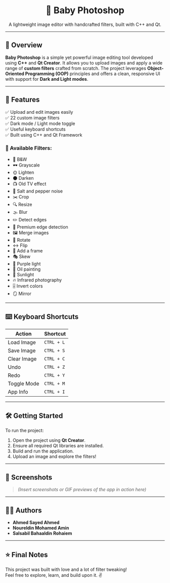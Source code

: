 <h1 align="center">🎨 Baby Photoshop</h1>
<p align="center">A lightweight image editor with handcrafted filters, built with C++ and Qt.</p>

---

## 📌 Overview

**Baby Photoshop** is a simple yet powerful image editing tool developed using **C++** and **Qt Creator**. It allows you to upload images and apply a wide range of **custom filters** crafted from scratch. The project leverages **Object-Oriented Programming (OOP)** principles and offers a clean, responsive UI with support for **Dark and Light modes**.

---

## 🧰 Features

✅ Upload and edit images easily  
✅ 22 custom image filters  
✅ Dark mode / Light mode toggle  
✅ Useful keyboard shortcuts  
✅ Built using C++ and Qt Framework  

### 🧪 Available Filters:

- 🖤 B&W  
- 🕶️ Grayscale  
- 🌞 Lighten  
- 🌑 Darken  
- 📺 Old TV effect  
- 🍚 Salt and pepper noise  
- ✂️ Crop  
- 🔍 Resize  
- 🌫️ Blur  
- ✏️ Detect edges  
- 🧠 Premium edge detection  
- 🖼️ Merge images  
- 🔄 Rotate  
- ↔️ Flip  
- 🎀 Add a frame  
- 🎭 Skew  
- 💜 Purple light  
- 🎨 Oil painting  
- 🌅 Sunlight  
- 🔥 Infrared photography  
- 🎚️ Invert colors  
- 🪞 Mirror  

---

## ⌨️ Keyboard Shortcuts

| Action           | Shortcut     |
|------------------|--------------|
| Load Image       | `CTRL + L`   |
| Save Image       | `CTRL + S`   |
| Clear Image      | `CTRL + C`   |
| Undo             | `CTRL + Z`   |
| Redo             | `CTRL + Y`   |
| Toggle Mode      | `CTRL + M`   |
| App Info         | `CTRL + I`   |

---

## 🛠️ Getting Started

To run the project:

1. Open the project using **Qt Creator**.
2. Ensure all required Qt libraries are installed.
3. Build and run the application.
4. Upload an image and explore the filters!

---

## 📸 Screenshots

> *(Insert screenshots or GIF previews of the app in action here)*

---

## 👨‍💻 Authors

- **Ahmed Sayed Ahmed**  
- **Noureldin Mohamed Amin**  
- **Salsabil Bahaaldin Rohaiem**  

---

## ⭐ Final Notes

This project was built with love and a lot of filter tweaking!  
Feel free to explore, learn, and build upon it. ✌️
